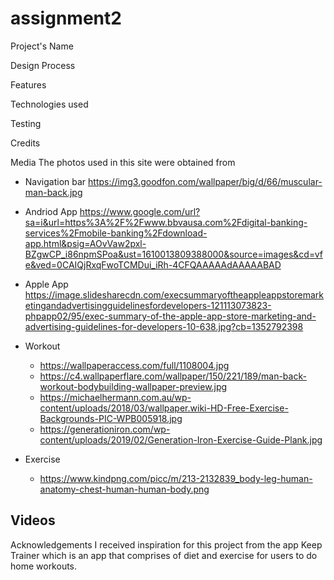 # assignment2

Project's Name
<!--One or two paragraphs providing an overview of your project. Tell us about your project.

Essentially, this part is your sales pitch.-->

Design Process
<!-- Provide us insights about your design process, focusing on who this website is for, what it is that they want to achieve and how your project is the best way to help them achieve these things.

In particular, as part of this section we recommend that you provide a list of User Stories, with the following general structure:

As a user type, I want to perform an action, so that I can achieve a goal.
This section is also where you would share links to any wireframes, mockups, diagrams etc. that you created as part of the design process. These files should themselves either be included as a pdf file in the project itself (in an separate directory) Include the Adobe XD wireframe as a folder. You can include the XD share url.-->


Features
<!-- In this section, you should go over the different parts of your project, and describe each in a sentence or so.

Existing Features
Feature 1 - allows users X to achieve Y, by having them fill out Z
...
In addition, you may also use this section to discuss plans for additional features to be implemented in the future:

Features Left to Implement
Another feature idea-->

Technologies used
<!-- In this section, you should mention all of the languages, frameworks, libraries, and any other tools that you have used to construct this project. For each, provide its name, a link to its official site and a short sentence of why it was used.

JQuery
The project uses JQuery to simplify DOM manipulation.-->

Testing
<!-- For any scenarios that have not been automated, test the user stories manually and provide as much detail as is relevant. A particularly useful form for describing your testing process is via scenarios, such as:

Contact form:
Go to the "Contact Us" page
Try to submit the empty form and verify that an error message about the required fields appears
Try to submit the form with an invalid email address and verify that a relevant error message appears
Try to submit the form with all inputs valid and verify that a success message appears.
In addition, you should mention in this section how your project looks and works on different browsers and screen sizes.

You should also mention in this section any interesting bugs or problems you discovered during your testing, even if you haven't addressed them yet.

If this section grows too long, you may want to split it off into a separate file and link to it from here.-->


Credits
<!-- Content
The text for section Y was copied from the Wikipedia article Z-->

Media
The photos used in this site were obtained from

- Navigation bar
    https://img3.goodfon.com/wallpaper/big/d/66/muscular-man-back.jpg

- Andriod App
  https://www.google.com/url?sa=i&url=https%3A%2F%2Fwww.bbvausa.com%2Fdigital-banking-services%2Fmobile-banking%2Fdownload-app.html&psig=AOvVaw2pxl-BZgwCP_i86npmSPoa&ust=1610013809388000&source=images&cd=vfe&ved=0CAIQjRxqFwoTCMDui_iRh-4CFQAAAAAdAAAAABAD

- Apple App
  https://image.slidesharecdn.com/execsummaryoftheappleappstoremarketingandadvertisingguidelinesfordevelopers-121113073823-phpapp02/95/exec-summary-of-the-apple-app-store-marketing-and-advertising-guidelines-for-developers-10-638.jpg?cb=1352792398

- Workout
  - https://wallpaperaccess.com/full/1108004.jpg
  - https://c4.wallpaperflare.com/wallpaper/150/221/189/man-back-workout-bodybuilding-wallpaper-preview.jpg
  - https://michaelhermann.com.au/wp-content/uploads/2018/03/wallpaper.wiki-HD-Free-Exercise-Backgrounds-PIC-WPB005918.jpg
  - https://generationiron.com/wp-content/uploads/2019/02/Generation-Iron-Exercise-Guide-Plank.jpg
- Exercise
  - https://www.kindpng.com/picc/m/213-2132839_body-leg-human-anatomy-chest-human-human-body.png

Videos
- 
Acknowledgements
I received inspiration for this project from the app Keep Trainer which is an app that comprises of diet and exercise for users to do home workouts.